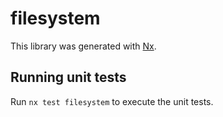 # filesystem

This library was generated with [Nx](https://nx.dev).

## Running unit tests

Run `nx test filesystem` to execute the unit tests.
